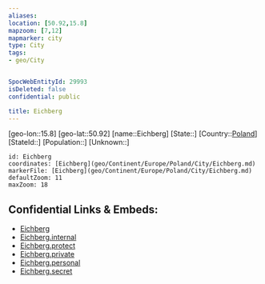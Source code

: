 ```yaml
---
aliases: 
location: [50.92,15.8]
mapzoom: [7,12] 
mapmarker: city 
type: City
tags:
- geo/City


SpocWebEntityId: 29993
isDeleted: false
confidential: public

title: Eichberg
---
```

[geo-lon::15.8]
[geo-lat::50.92]
[name::Eichberg]
[State::]
[Country::[Poland](geo/Continent/Europe/Poland.md)]
[StateId::]
[Population::]
[Unknown::]


```leaflet
id: Eichberg
coordinates: [Eichberg](geo/Continent/Europe/Poland/City/Eichberg.md)
markerFile: [Eichberg](geo/Continent/Europe/Poland/City/Eichberg.md)
defaultZoom: 11 
maxZoom: 18
```


## Confidential Links & Embeds: 
- [Eichberg](../../../../../../_public/geo/Continent/Europe/Poland/City/Eichberg.md) 
- [Eichberg.internal](../../../../../../_internal/geo/Continent/Europe/Poland/City/Eichberg.internal.md) 
- [Eichberg.protect](../../../../../../_protect/geo/Continent/Europe/Poland/City/Eichberg.protect.md) 
- [Eichberg.private](../../../../../../_private/geo/Continent/Europe/Poland/City/Eichberg.private.md) 
- [Eichberg.personal](../../../../../../_personal/geo/Continent/Europe/Poland/City/Eichberg.personal.md) 
- [Eichberg.secret](../../../../../../_secret/geo/Continent/Europe/Poland/City/Eichberg.secret.md) 
